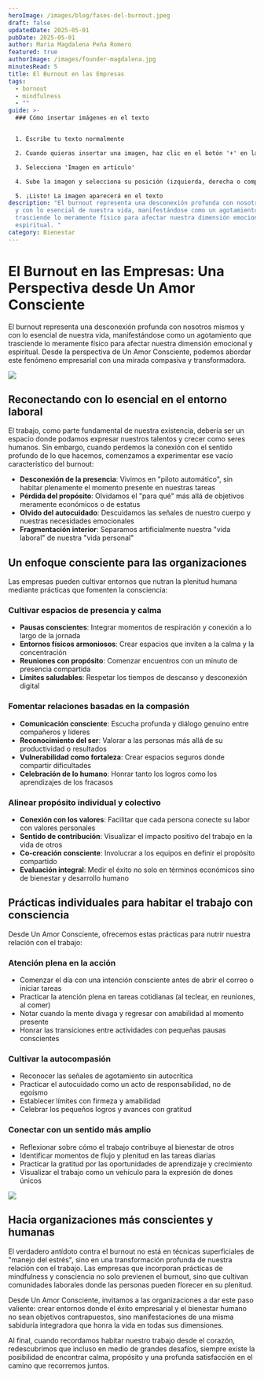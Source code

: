 ```yaml
---
heroImage: /images/blog/fases-del-burnout.jpeg
draft: false
updatedDate: 2025-05-01
pubDate: 2025-05-01
author: Maria Magdalena Peña Romero
featured: true
authorImage: /images/founder-magdalena.jpg
minutesRead: 5
title: El Burnout en las Empresas
tags:
  - bornout
  - mindfulness
  - ""
guide: >-
  ### Cómo insertar imágenes en el texto


  1. Escribe tu texto normalmente

  2. Cuando quieras insertar una imagen, haz clic en el botón '+' en la barra de herramientas

  3. Selecciona 'Imagen en artículo'

  4. Sube la imagen y selecciona su posición (izquierda, derecha o completa)

  5. ¡Listo! La imagen aparecerá en el texto
description: "El burnout representa una desconexión profunda con nosotros mismos
  y con lo esencial de nuestra vida, manifestándose como un agotamiento que
  trasciende lo meramente físico para afectar nuestra dimensión emocional y
  espiritual. "
category: Bienestar
---
```

# El Burnout en las Empresas: Una Perspectiva desde Un Amor Consciente

El burnout representa una desconexión profunda con nosotros mismos y con lo esencial de nuestra vida, manifestándose como un agotamiento que trasciende lo meramente físico para afectar nuestra dimensión emocional y espiritual. Desde la perspectiva de Un Amor Consciente, podemos abordar este fenómeno empresarial con una mirada compasiva y transformadora.

![](/images/blog/fases-del-burnout.jpeg)

## Reconectando con lo esencial en el entorno laboral

El trabajo, como parte fundamental de nuestra existencia, debería ser un espacio donde podamos expresar nuestros talentos y crecer como seres humanos. Sin embargo, cuando perdemos la conexión con el sentido profundo de lo que hacemos, comenzamos a experimentar ese vacío característico del burnout:

* **Desconexión de la presencia**: Vivimos en "piloto automático", sin habitar plenamente el momento presente en nuestras tareas
* **Pérdida del propósito**: Olvidamos el "para qué" más allá de objetivos meramente económicos o de estatus
* **Olvido del autocuidado**: Descuidamos las señales de nuestro cuerpo y nuestras necesidades emocionales
* **Fragmentación interior**: Separamos artificialmente nuestra "vida laboral" de nuestra "vida personal"

## Un enfoque consciente para las organizaciones

Las empresas pueden cultivar entornos que nutran la plenitud humana mediante prácticas que fomenten la consciencia:

### Cultivar espacios de presencia y calma

* **Pausas conscientes**: Integrar momentos de respiración y conexión a lo largo de la jornada
* **Entornos físicos armoniosos**: Crear espacios que inviten a la calma y la concentración
* **Reuniones con propósito**: Comenzar encuentros con un minuto de presencia compartida
* **Límites saludables**: Respetar los tiempos de descanso y desconexión digital

### Fomentar relaciones basadas en la compasión

* **Comunicación consciente**: Escucha profunda y diálogo genuino entre compañeros y líderes
* **Reconocimiento del ser**: Valorar a las personas más allá de su productividad o resultados
* **Vulnerabilidad como fortaleza**: Crear espacios seguros donde compartir dificultades
* **Celebración de lo humano**: Honrar tanto los logros como los aprendizajes de los fracasos

### Alinear propósito individual y colectivo

* **Conexión con los valores**: Facilitar que cada persona conecte su labor con valores personales
* **Sentido de contribución**: Visualizar el impacto positivo del trabajo en la vida de otros
* **Co-creación consciente**: Involucrar a los equipos en definir el propósito compartido
* **Evaluación integral**: Medir el éxito no solo en términos económicos sino de bienestar y desarrollo humano

## Prácticas individuales para habitar el trabajo con consciencia

Desde Un Amor Consciente, ofrecemos estas prácticas para nutrir nuestra relación con el trabajo:

### Atención plena en la acción

* Comenzar el día con una intención consciente antes de abrir el correo o iniciar tareas
* Practicar la atención plena en tareas cotidianas (al teclear, en reuniones, al comer)
* Notar cuando la mente divaga y regresar con amabilidad al momento presente
* Honrar las transiciones entre actividades con pequeñas pausas conscientes

### Cultivar la autocompasión

* Reconocer las señales de agotamiento sin autocrítica
* Practicar el autocuidado como un acto de responsabilidad, no de egoísmo
* Establecer límites con firmeza y amabilidad
* Celebrar los pequeños logros y avances con gratitud

### Conectar con un sentido más amplio

* Reflexionar sobre cómo el trabajo contribuye al bienestar de otros
* Identificar momentos de flujo y plenitud en las tareas diarias
* Practicar la gratitud por las oportunidades de aprendizaje y crecimiento
* Visualizar el trabajo como un vehículo para la expresión de dones únicos

![](/images/blog/bornout.webp)

## Hacia organizaciones más conscientes y humanas

El verdadero antídoto contra el burnout no está en técnicas superficiales de "manejo del estrés", sino en una transformación profunda de nuestra relación con el trabajo. Las empresas que incorporan prácticas de mindfulness y consciencia no solo previenen el burnout, sino que cultivan comunidades laborales donde las personas pueden florecer en su plenitud.

Desde Un Amor Consciente, invitamos a las organizaciones a dar este paso valiente: crear entornos donde el éxito empresarial y el bienestar humano no sean objetivos contrapuestos, sino manifestaciones de una misma sabiduría integradora que honra la vida en todas sus dimensiones.

Al final, cuando recordamos habitar nuestro trabajo desde el corazón, redescubrimos que incluso en medio de grandes desafíos, siempre existe la posibilidad de encontrar calma, propósito y una profunda satisfacción en el camino que recorremos juntos.
